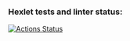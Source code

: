 ### Hexlet tests and linter status:
[![Actions Status](https://github.com/vaLERiyA-pvy/frontend-project-46/actions/workflows/hexlet-check.yml/badge.svg)](https://github.com/vaLERiyA-pvy/frontend-project-46/actions)